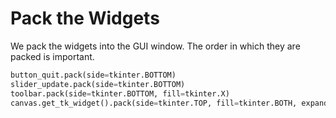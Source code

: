 # Pack the Widgets

We pack the widgets into the GUI window. The order in which they are packed is important.

```python
button_quit.pack(side=tkinter.BOTTOM)
slider_update.pack(side=tkinter.BOTTOM)
toolbar.pack(side=tkinter.BOTTOM, fill=tkinter.X)
canvas.get_tk_widget().pack(side=tkinter.TOP, fill=tkinter.BOTH, expand=True)
```
